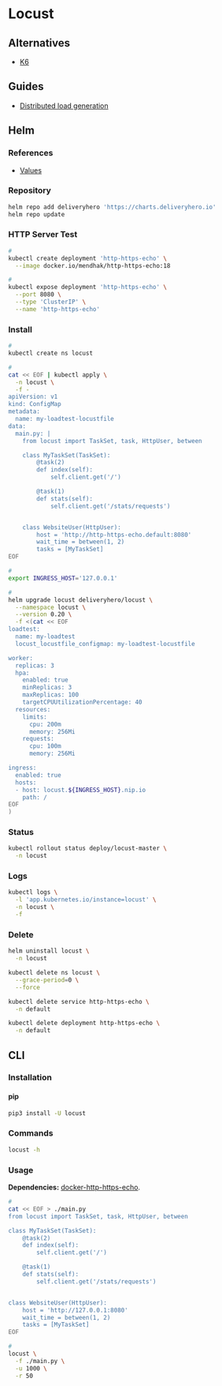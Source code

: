 # Locust

<!--
https://github.com/apereo/cas/blob/master/docs/cas-server-documentation/high_availability/Performance-Testing-Locust.md
https://artifacthub.io/packages/helm/deliveryhero/locust

https://github.com/ONSdigital/blaise-cawi-load-tests/tree/main
-->

## Alternatives

- [K6](/k6.md)

## Guides

- [Distributed load generation](https://docs.locust.io/en/stable/running-locust-distributed.html)

## Helm

### References

- [Values](https://github.com/deliveryhero/helm-charts/tree/master/stable/locust#values)

### Repository

```sh
helm repo add deliveryhero 'https://charts.deliveryhero.io'
helm repo update
```

### HTTP Server Test

```sh
#
kubectl create deployment 'http-https-echo' \
  --image docker.io/mendhak/http-https-echo:18

#
kubectl expose deployment 'http-https-echo' \
  --port 8080 \
  --type 'ClusterIP' \
  --name 'http-https-echo'
```

<!--
#
kubectl create configmap my-loadtest-locustfile \
  --from-file '[path/to/your/main.py]' \
  -n locust
-->

### Install

```sh
#
kubectl create ns locust

#
cat << EOF | kubectl apply \
  -n locust \
  -f -
apiVersion: v1
kind: ConfigMap
metadata:
  name: my-loadtest-locustfile
data:
  main.py: |
    from locust import TaskSet, task, HttpUser, between

    class MyTaskSet(TaskSet):
        @task(2)
        def index(self):
            self.client.get('/')

        @task(1)
        def stats(self):
            self.client.get('/stats/requests')


    class WebsiteUser(HttpUser):
        host = 'http://http-https-echo.default:8080'
        wait_time = between(1, 2)
        tasks = [MyTaskSet]
EOF

#
export INGRESS_HOST='127.0.0.1'

#
helm upgrade locust deliveryhero/locust \
  --namespace locust \
  --version 0.20 \
  -f <(cat << EOF
loadtest:
  name: my-loadtest
  locust_locustfile_configmap: my-loadtest-locustfile

worker:
  replicas: 3
  hpa:
    enabled: true
    minReplicas: 3
    maxReplicas: 100
    targetCPUUtilizationPercentage: 40
  resources:
    limits:
      cpu: 200m
      memory: 256Mi
    requests:
      cpu: 100m
      memory: 256Mi

ingress:
  enabled: true
  hosts:
  - host: locust.${INGRESS_HOST}.nip.io
    path: /
EOF
)
```

### Status

```sh
kubectl rollout status deploy/locust-master \
  -n locust
```

### Logs

```sh
kubectl logs \
  -l 'app.kubernetes.io/instance=locust' \
  -n locust \
  -f
```

### Delete

```sh
helm uninstall locust \
  -n locust

kubectl delete ns locust \
  --grace-period=0 \
  --force

kubectl delete service http-https-echo \
  -n default

kubectl delete deployment http-https-echo \
  -n default
```

## CLI

### Installation

#### pip

```sh
pip3 install -U locust
```

### Commands

```sh
locust -h
```

### Usage

**Dependencies:** [docker-http-https-echo](/docker-http-https-echo.md).

```sh
#
cat << EOF > ./main.py
from locust import TaskSet, task, HttpUser, between

class MyTaskSet(TaskSet):
    @task(2)
    def index(self):
        self.client.get('/')

    @task(1)
    def stats(self):
        self.client.get('/stats/requests')


class WebsiteUser(HttpUser):
    host = 'http://127.0.0.1:8080'
    wait_time = between(1, 2)
    tasks = [MyTaskSet]
EOF

#
locust \
  -f ./main.py \
  -u 1000 \
  -r 50
```
